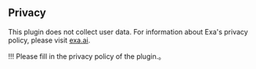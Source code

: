 ## Privacy
This plugin does not collect user data. For information about Exa's privacy policy, please visit [exa.ai](https://exa.ai).

!!! Please fill in the privacy policy of the plugin.。

